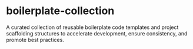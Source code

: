 # boilerplate-collection
A curated collection of reusable boilerplate code templates and project scaffolding structures to accelerate development, ensure consistency, and promote best practices.
